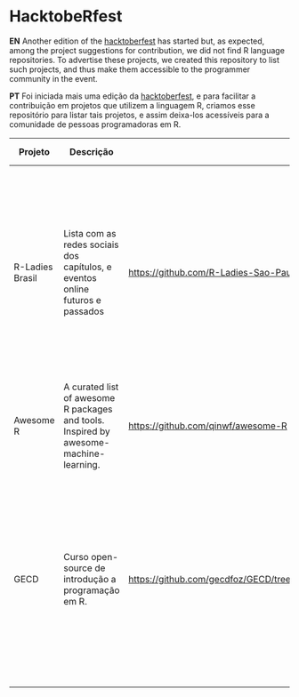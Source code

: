 # HacktobeRfest

**EN**
Another edition of the [hacktoberfest](https://hacktoberfest.digitalocean.com/) has started but, as expected, among the project suggestions for contribution, we did not find R language repositories. To advertise these projects, we created this repository to list such projects, and thus make them accessible to the programmer community in the event.

**PT**
Foi iniciada mais uma edição da [hacktoberfest](https://hacktoberfest.digitalocean.com/), e para facilitar a contribuição em projetos que utilizem a linguagem R, criamos esse repositório para listar tais projetos, e assim deixa-los acessíveis para a comunidade de pessoas programadoras em R. 


| Projeto | Descrição | Repositório | Sugestões e outros |
|------|------|------|------|
| R-Ladies Brasil | Lista com as redes sociais dos capítulos, e eventos online futuros e passados | https://github.com/R-Ladies-Sao-Paulo/RLadies-Brasil  | Para as pessoas organizadoras de capítulos da R-Ladies, é interessante verificar se todas as redes sociais do capítulo estão listadas. Além disso, adicionar eventos futuros, passados, e o link dos materiais utilizados. |
|    Awesome R  |   A curated list of awesome R packages and tools. Inspired by awesome-machine-learning. |   https://github.com/qinwf/awesome-R   |    Você pode contribuir sugerindo pacotes do R!   | 
|  GECD    |   Curso open-source de introdução a programação em R.   |  https://github.com/gecdfoz/GECD/tree/master/Nivelamento%20e%20Integra%C3%A7%C3%A3o/Algoritmo%20e%20Programa%C3%A7%C3%A3o/R    |   Você pode auxiliar na montagem do curso de programação em R! É só escolher um dos temas e começar a escrever. O repo já conta com alguns materiais feitos para o Python passíveis de serem traduzidos para R. | 
